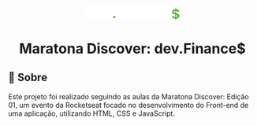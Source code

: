 <p align="center">
<img src="./assets/logo.svg" width="190px"/>
</p>

<h1 align="center"> Maratona Discover: dev.Finance$ </h1>

## 💬 Sobre

Este projeto foi realizado seguindo as aulas da Maratona Discover: Edição 01, um evento da Rocketseat focado no desenvolvimento do Front-end de uma aplicação, utilizando HTML, CSS e JavaScript.
